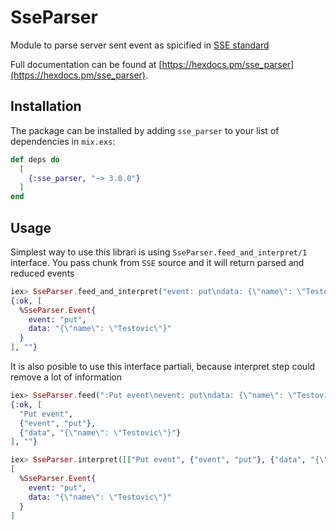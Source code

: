# SseParser

Module to parse server sent event as spicified in 
[SSE standard](https://www.w3.org/TR/2009/WD-eventsource-20090421/#parsing-an-event-stream)

Full documentation can be found at [https://hexdocs.pm/sse_parser](https://hexdocs.pm/sse_parser).

## Installation

The package can be installed
by adding `sse_parser` to your list of dependencies in `mix.exs`:

```elixir
def deps do
  [
    {:sse_parser, "~> 3.0.0"}
  ]
end
```

## Usage

Simplest way to use this librari is using `SseParser.feed_and_interpret/1` interface. You pass
chunk from `SSE` source and it will return parsed and reduced events

```elixir
iex> SseParser.feed_and_interpret("event: put\ndata: {\"name\": \"Testovic\"}\n\n")
{:ok, [
  %SseParser.Event{
    event: "put",
    data: "{\"name\": \"Testovic\"}"
  }
], ""}
```

It is also posible to use this interface partiali, because interpret 
step could remove a lot of information

```elixir
iex> SseParser.feed(":Put event\nevent: put\ndata: {\"name\": \"Testovic\"}\n\n")
{:ok, [
  "Put event", 
  {"event", "put"}, 
  {"data", "{\"name\": \"Testovic\"}"}
], ""}
```

```elixir
iex> SseParser.interpret([["Put event", {"event", "put"}, {"data", "{\"name\": \"Testovic\"}"}]])
[
  %SseParser.Event{
    event: "put",
    data: "{\"name\": \"Testovic\"}"
  }
]
```

